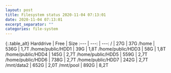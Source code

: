 ```yaml
---
layout: post
title: Filesystem status 2020-11-04 07:13:01
date: 2020-11-04 07:13:01
excerpt_separator: ""
categories: file-system
---
```

{:.table_alt}
Harddrive | Free | Size
:--- | ---: | ---:
/ | 27G | 37G
/home | 536G | 1,7T
/home/public/HDD1 | 39G | 1,8T
/home/public/HDD3 | 58G | 1,8T
/home/public/HDD4 | 145G | 2,7T
/home/public/HDD5 | 559G | 2,7T
/home/public/HDD6 | 738G | 2,7T
/home/public/HDD7 | 242G | 2,7T
/mnt/data2 | 652G | 2,0T
/mnt/pool | 892G | 8,2T
